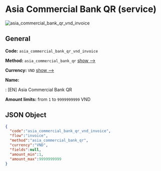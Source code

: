 
# Asia Commercial Bank QR (service) 
![asia_commercial_bank_qr_vnd_invoice](https://static.openfintech.io/payment_methods/asia_commercial_bank_qr_vnd_invoice/logo.svg?w=400&c=v0.59.26#w200)  

## General 
 
**Code:** `asia_commercial_bank_qr_vnd_invoice` 
 
**Method:** `asia_commercial_bank_qr` 
 [show -->](/payment-methods/asia_commercial_bank_qr/) 
 
**Currency:** `VND` [show -->](/currencies/VND/) 
 
**Name:** 
 
:	[EN] Asia Commercial Bank QR 
 
**Amount limits:** from `1` to `9999999999` VND 

## JSON Object 

```json
{
  "code":"asia_commercial_bank_qr_vnd_invoice",
  "flow":"invoice",
  "method":"asia_commercial_bank_qr",
  "currency":"VND",
  "fields":null,
  "amount_min":1,
  "amount_max":9999999999
}
```  
